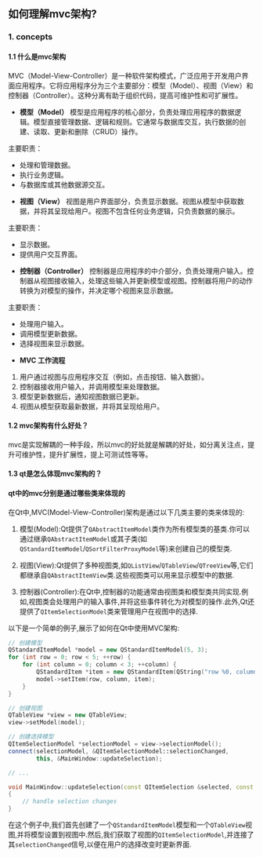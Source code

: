 ## 如何理解mvc架构?

### 1. concepts

#### 1.1 什么是mvc架构

MVC（Model-View-Controller）是一种软件架构模式，广泛应用于开发用户界面应用程序。它将应用程序分为三个主要部分：模型（Model）、视图（View）和控制器（Controller）。这种分离有助于组织代码，提高可维护性和可扩展性。

* **模型（Model）**
模型是应用程序的核心部分，负责处理应用程序的数据逻辑。模型直接管理数据、逻辑和规则。它通常与数据库交互，执行数据的创建、读取、更新和删除（CRUD）操作。

主要职责：
- 处理和管理数据。
- 执行业务逻辑。
- 与数据库或其他数据源交互。

* **视图（View）**
视图是用户界面部分，负责显示数据。视图从模型中获取数据，并将其呈现给用户。视图不包含任何业务逻辑，只负责数据的展示。

主要职责：
- 显示数据。
- 提供用户交互界面。

* **控制器（Controller）**
控制器是应用程序的中介部分，负责处理用户输入。控制器从视图接收输入，处理这些输入并更新模型或视图。控制器将用户的动作转换为对模型的操作，并决定哪个视图来显示数据。

主要职责：
- 处理用户输入。
- 调用模型更新数据。
- 选择视图来显示数据。

* **MVC 工作流程**
1. 用户通过视图与应用程序交互（例如，点击按钮、输入数据）。
2. 控制器接收用户输入，并调用模型来处理数据。
3. 模型更新数据后，通知视图数据已更新。
4. 视图从模型获取最新数据，并将其呈现给用户。


#### 1.2 mvc架构有什么好处？
mvc是实现解耦的一种手段，所以mvc的好处就是解耦的好处，如分离关注点，提升可维护性，提升扩展性，提上可测试性等等。


#### 1.3 qt是怎么体现mvc架构的？

#### qt中的mvc分别是通过哪些类来体现的

在Qt中,MVC(Model-View-Controller)架构是通过以下几类主要的类来体现的:

1. 模型(Model):Qt提供了`QAbstractItemModel`类作为所有模型类的基类.你可以通过继承`QAbstractItemModel`或其子类(如`QStandardItemModel`/`QSortFilterProxyModel`等)来创建自己的模型类.

2. 视图(View):Qt提供了多种视图类,如`QListView`/`QTableView`/`QTreeView`等,它们都继承自`QAbstractItemView`类.这些视图类可以用来显示模型中的数据.

3. 控制器(Controller):在Qt中,控制器的功能通常由视图类和模型类共同实现.例如,视图类会处理用户的输入事件,并将这些事件转化为对模型的操作.此外,Qt还提供了`QItemSelectionModel`类来管理用户在视图中的选择.

以下是一个简单的例子,展示了如何在Qt中使用MVC架构:

```cpp
// 创建模型
QStandardItemModel *model = new QStandardItemModel(5, 3);
for (int row = 0; row < 5; ++row) {
    for (int column = 0; column < 3; ++column) {
        QStandardItem *item = new QStandardItem(QString("row %0, column %1").arg(row).arg(column));
        model->setItem(row, column, item);
    }
}

// 创建视图
QTableView *view = new QTableView;
view->setModel(model);

// 创建选择模型
QItemSelectionModel *selectionModel = view->selectionModel();
connect(selectionModel, &QItemSelectionModel::selectionChanged,
        this, &MainWindow::updateSelection);

// ...

void MainWindow::updateSelection(const QItemSelection &selected, const QItemSelection &deselected)
{
    // handle selection changes
}
```

在这个例子中,我们首先创建了一个`QStandardItemModel`模型和一个`QTableView`视图,并将模型设置到视图中.然后,我们获取了视图的`QItemSelectionModel`,并连接了其`selectionChanged`信号,以便在用户的选择改变时更新界面.